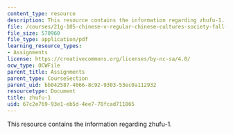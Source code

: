 ```yaml
---
content_type: resource
description: This resource contains the information regarding zhufu-1.
file: /courses/21g-105-chinese-v-regular-chinese-cultures-society-fall-2003/67c2e76993e1eb5d4ee778fcad711865_MIT21G_105F03_zhufu1.pdf
file_size: 570960
file_type: application/pdf
learning_resource_types:
- Assignments
license: https://creativecommons.org/licenses/by-nc-sa/4.0/
ocw_type: OCWFile
parent_title: Assignments
parent_type: CourseSection
parent_uid: bb042587-4066-8c92-9303-53ec0a112932
resourcetype: Document
title: zhufu-1
uid: 67c2e769-93e1-eb5d-4ee7-78fcad711865
---
```

This resource contains the information regarding zhufu-1.